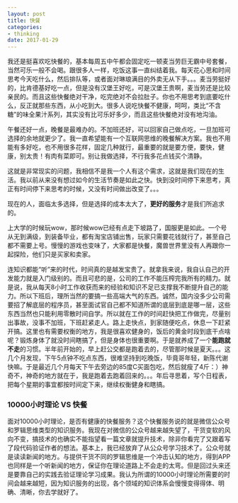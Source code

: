 ```yaml
---
layout: post
title: 快餐
categories:
- thinking
date: 2017-01-29
---
```


我还是挺喜欢吃快餐的，基本每周五中午都会固定吃一顿麦当劳巨无霸中号套餐，当然可乐一般不会喝。跟很多人一样，吃饭这事一直纠结着我。每天花心思和时间思考今天吃什么，然后排队等，或者面对琳琅满目的外卖无从下手。。。麦当劳挺好的，比肯德基好吃一点，但是没有汉堡王好吃，可是汉堡王贵啊，麦当劳还是比较亲民的。而且这些快餐绝对干净，吃完绝对不会拉肚子。你也不用思考到底要吃什么，反正就那些东西，从小吃到大。很多人说吃快餐不健康，呵呵，类比“不含糖”的味全果汁系列，其实没有比可乐好多少，而且这些快餐绝对没有地沟油。   

午餐还好一点，晚餐是最难办的。不加班还好，可以回家自己做点吃，一旦加班可选择的余地就更少了。我一直希望能有一个互联网思维的晚餐解决方案。我也不用能有多好吃，也不用很多花样，固定几种就行，最重要的就是要方便，要快，健康，别太贵！有肉有菜即可。别让我做选择，不行我多花点钱买个清静。   

这就是非常现实的问题，我相信不是我一个人有这个需求，这就是我们现在的生活。我以前从来没有想过如今的生活节奏是如此之快。快到没时间停下来思考，真正有时间停下来思考的时候，又没有时间做出改变了。。。   

现在的人，面临太多选择，但是选择的成本太大了，**更好的服务**才是我们所追求的。   

上大学的时候玩wow，那时候wow已经有点走下坡路了，国服更是如此。一个号从无到满级，到装备毕业，都有淘宝店铺出售，玩家只需要花钱就行了，甚至自己都不需要上号。慢慢的游戏也变味了，大家都是快餐，魔兽世界里没有人再跟你一起探险，他们只是买家和卖家。   

连知识都能“听”来的时代，时间真的是越发宝贵了。就拿我来说，我自认自己的开发能力就是入门级别的。而且可悲的是，公司的工作不能压榨完我所有的精力。就是说，我从每天8小时工作收获而来的经验和知识不足已支撑我不断提升自己的能力。所以下班后，理所当然的要搞一些高端大气的东西。诚然，国内没多少公司需要招了解底层的程序员，甚至面试官自己都不知道所谓的底层到底是哪一层，这些东西当然也只能利用零散时间自学。所以就在工作的时间赶快把工作做完，尽量别出事故，没事不加班，下班赶紧走人。路上走快点，到家随便吃点，休息一下赶紧开搞。这里也有需要权衡的地方，我是很喜欢健身的，饭后的黄金时段到底干点啥呢？锻炼身体了就没时间瞎搞了，但是身体也很重要啊。于是就养成了一个**能跑就不走**的习惯。半年前开始的，早上赶公交都是跑着去的，尽管那时候是夏天。。。这几个月发现，下午5点钟不吃点东西，很难坚持到吃晚饭，毕竟哥年轻，新陈代谢快嘛。于是最近几个月每天下午去旁边的85度C买面包吃，然后就瘦了4斤：）神奇不，神奇的地方就在于，我是跑着去跑着回来的。。。年后寻思着，写个日程表，把每个星期的事宜都按时间定下来，继续权衡健身和瞎搞。   

### 10000小时理论 VS 快餐   

面对10000小时理论，是否有健康的快餐服务？这个快餐服务说的就是微信公众号和罗辑思维类型的知识服务。我现在对微信的公众号越来越失望了，干货变软的风向不变，搞技术的也确实不能指望看一篇文章就提升技术，除非你看完了又跟着写了段代码验证作者的想法。基本上，我已经放弃了从公众号学习技术了。公众号就是读读新闻的地方。与提供干货不同的罗辑思维是一个冲击认知的地方，得到APP也同样是一个听新闻的地方，保证你在理论道路上不会走的太弯。但是回过头来还是要靠自己的实践去验证理论学习成果。我认为所谓的10000小时理论所需要的时间会越来越短，因为知识服务的出现，各个领域的知识体系会慢慢变得得体、明确、清晰，你去学就好了。
